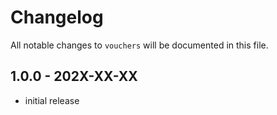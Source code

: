 # Changelog

All notable changes to `vouchers` will be documented in this file.

## 1.0.0 - 202X-XX-XX

- initial release
